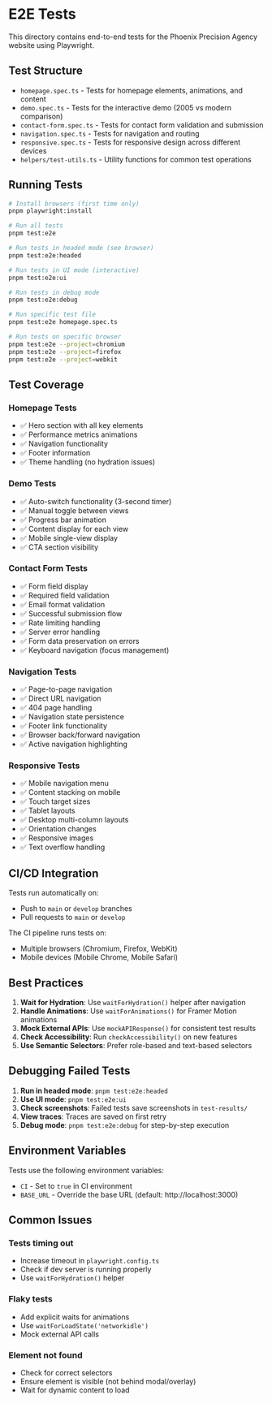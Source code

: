 # E2E Tests

This directory contains end-to-end tests for the Phoenix Precision Agency website using Playwright.

## Test Structure

- `homepage.spec.ts` - Tests for homepage elements, animations, and content
- `demo.spec.ts` - Tests for the interactive demo (2005 vs modern comparison)
- `contact-form.spec.ts` - Tests for contact form validation and submission
- `navigation.spec.ts` - Tests for navigation and routing
- `responsive.spec.ts` - Tests for responsive design across different devices
- `helpers/test-utils.ts` - Utility functions for common test operations

## Running Tests

```bash
# Install browsers (first time only)
pnpm playwright:install

# Run all tests
pnpm test:e2e

# Run tests in headed mode (see browser)
pnpm test:e2e:headed

# Run tests in UI mode (interactive)
pnpm test:e2e:ui

# Run tests in debug mode
pnpm test:e2e:debug

# Run specific test file
pnpm test:e2e homepage.spec.ts

# Run tests on specific browser
pnpm test:e2e --project=chromium
pnpm test:e2e --project=firefox
pnpm test:e2e --project=webkit
```

## Test Coverage

### Homepage Tests
- ✅ Hero section with all key elements
- ✅ Performance metrics animations
- ✅ Navigation functionality
- ✅ Footer information
- ✅ Theme handling (no hydration issues)

### Demo Tests
- ✅ Auto-switch functionality (3-second timer)
- ✅ Manual toggle between views
- ✅ Progress bar animation
- ✅ Content display for each view
- ✅ Mobile single-view display
- ✅ CTA section visibility

### Contact Form Tests
- ✅ Form field display
- ✅ Required field validation
- ✅ Email format validation
- ✅ Successful submission flow
- ✅ Rate limiting handling
- ✅ Server error handling
- ✅ Form data preservation on errors
- ✅ Keyboard navigation (focus management)

### Navigation Tests
- ✅ Page-to-page navigation
- ✅ Direct URL navigation
- ✅ 404 page handling
- ✅ Navigation state persistence
- ✅ Footer link functionality
- ✅ Browser back/forward navigation
- ✅ Active navigation highlighting

### Responsive Tests
- ✅ Mobile navigation menu
- ✅ Content stacking on mobile
- ✅ Touch target sizes
- ✅ Tablet layouts
- ✅ Desktop multi-column layouts
- ✅ Orientation changes
- ✅ Responsive images
- ✅ Text overflow handling

## CI/CD Integration

Tests run automatically on:
- Push to `main` or `develop` branches
- Pull requests to `main` or `develop`

The CI pipeline runs tests on:
- Multiple browsers (Chromium, Firefox, WebKit)
- Mobile devices (Mobile Chrome, Mobile Safari)

## Best Practices

1. **Wait for Hydration**: Use `waitForHydration()` helper after navigation
2. **Handle Animations**: Use `waitForAnimations()` for Framer Motion animations
3. **Mock External APIs**: Use `mockAPIResponse()` for consistent test results
4. **Check Accessibility**: Run `checkAccessibility()` on new features
5. **Use Semantic Selectors**: Prefer role-based and text-based selectors

## Debugging Failed Tests

1. **Run in headed mode**: `pnpm test:e2e:headed`
2. **Use UI mode**: `pnpm test:e2e:ui`
3. **Check screenshots**: Failed tests save screenshots in `test-results/`
4. **View traces**: Traces are saved on first retry
5. **Debug mode**: `pnpm test:e2e:debug` for step-by-step execution

## Environment Variables

Tests use the following environment variables:
- `CI` - Set to `true` in CI environment
- `BASE_URL` - Override the base URL (default: http://localhost:3000)

## Common Issues

### Tests timing out
- Increase timeout in `playwright.config.ts`
- Check if dev server is running properly
- Use `waitForHydration()` helper

### Flaky tests
- Add explicit waits for animations
- Use `waitForLoadState('networkidle')`
- Mock external API calls

### Element not found
- Check for correct selectors
- Ensure element is visible (not behind modal/overlay)
- Wait for dynamic content to load